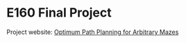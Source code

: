 # E160 Final Project

Project website: [Optimum Path Planning for Arbitrary Mazes
](https://simonlimon.github.io/E160-Final-Project/)
